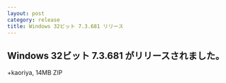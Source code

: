 ```yaml
---
layout: post
category: release
title: Windows 32ビット 7.3.681 リリース
---
```


Windows 32ビット 7.3.681 がリリースされました。
-------------------------------------------------------

+kaoriya, 14MB ZIP
